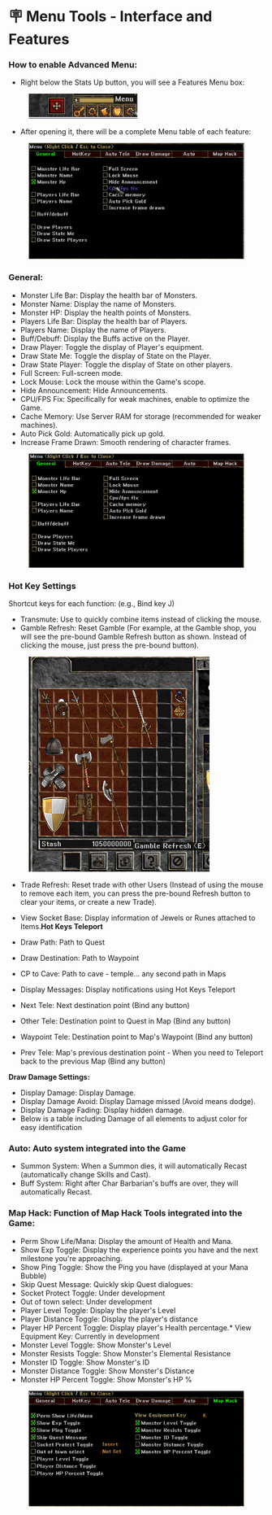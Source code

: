 # 🪧 Menu Tools - Interface and Features

### **How to enable Advanced Menu:**

* Right below the Stats Up button, you will see a Features Menu box:

<figure><img src="../../.gitbook/assets/image (71).png" alt=""><figcaption></figcaption></figure>

* After opening it, there will be a complete Menu table of each feature:

<figure><img src="../../.gitbook/assets/image (89).png" alt=""><figcaption></figcaption></figure>

### **General:**

* Monster Life Bar: Display the health bar of Monsters.
* Monster Name: Display the name of Monsters.
* Monster HP: Display the health points of Monsters.
* Players Life Bar: Display the health bar of Players.
* Players Name: Display the name of Players.
* Buff/Debuff: Display the Buffs active on the Player.
* Draw Player: Toggle the display of Player's equipment.
* Draw State Me: Toggle the display of State on the Player.
* Draw State Player: Toggle the display of State on other players.
* Full Screen: Full-screen mode.
* Lock Mouse: Lock the mouse within the Game's scope.
* Hide Announcement: Hide Announcements.
* CPU/FPS Fix: Specifically for weak machines, enable to optimize the Game.
* Cache Memory: Use Server RAM for storage (recommended for weaker machines).
* Auto Pick Gold: Automatically pick up gold.
* Increase Frame Drawn: Smooth rendering of character frames.

<figure><img src="../../.gitbook/assets/image (91).png" alt=""><figcaption></figcaption></figure>

### **Hot Key Settings​**

Shortcut keys for each function: (e.g., Bind key J)

* Transmute: Use to quickly combine items instead of clicking the mouse.
* Gamble Refresh: Reset Gamble (For example, at the Gamble shop, you will see the pre-bound Gamble Refresh button as shown. Instead of clicking the mouse, just press the pre-bound button).

<figure><img src="../../.gitbook/assets/image (96).png" alt=""><figcaption></figcaption></figure>

* Trade Refresh: Reset trade with other Users (Instead of using the mouse to remove each item, you can press the pre-bound Refresh button to clear your items, or create a new Trade).
* View Socket Base: Display information of Jewels or Runes attached to Items.**Hot Keys Teleport**

* Draw Path: Path to Quest
* Draw Destination: Path to Waypoint
* CP to Cave: Path to cave - temple... any second path in Maps
* Display Messages: Display notifications using Hot Keys Teleport
* Next Tele: Next destination point (Bind any button)
* Other Tele: Destination point to Quest in Map (Bind any button)
* Waypoint Tele: Destination point to Map's Waypoint (Bind any button)
* Prev Tele: Map's previous destination point - When you need to Teleport back to the previous Map (Bind any button)

**Draw Damage Settings:**

* Display Damage: Display Damage.
* Display Damage Avoid: Display Damage missed (Avoid means dodge).
* Display Damage Fading: Display hidden damage.
* Below is a table including Damage of all elements to adjust color for easy identification

### **Auto**: Auto system integrated into the Game

* Summon System: When a Summon dies, it will automatically Recast (automatically change Skills and Cast).
* Buff System: Right after Char Barbarian's buffs are over, they will automatically Recast.

### **Map Hack**: Function of Map Hack Tools integrated into the Game:

* Perm Show Life/Mana: Display the amount of Health and Mana.
* Show Exp Toggle: Display the experience points you have and the next milestone you're approaching.
* Show Ping Toggle: Show the Ping you have (displayed at your Mana Bubble)
* Skip Quest Message: Quickly skip Quest dialogues:
* Socket Protect Toggle: Under development
* Out of town select: Under development
* Player Level Toggle: Display the player's Level
* Player Distance Toggle: Display the player's distance
* Player HP Percent Toggle: Display player's Health percentage.* View Equipment Key: Currently in development
* Monster Level Toggle: Show Monster's Level
* Monster Resists Toggle: Show Monster's Elemental Resistance
* Monster ID Toggle: Show Monster's ID
* Monster Distance Toggle: Show Monster's Distance
* Monster HP Percent Toggle: Show Monster's HP %

<figure><img src="../../.gitbook/assets/image (125).png" alt=""><figcaption></figcaption></figure>